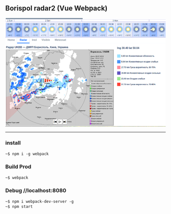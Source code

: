 ## Borispol radar2 (Vue Webpack\)

![](https://github.com/Maxislav/borispol-radar2/blob/master/readme.png?raw=true?raw=true=400x200)

***
### install

```
~$ npm i -g webpack

```
### Build Prod
```
~$ webpack
```

### Debug  //localhost:8080

```
~$ npm i webpack-dev-server -g
~$ npm start
```


